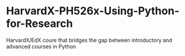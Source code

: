 # HarvardX-PH526x-Using-Python-for-Research
HarvardX/EdX coure that bridges the gap between introductory and advanced courses in Python
